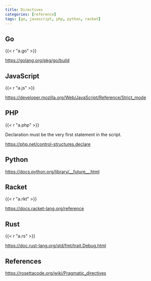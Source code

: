 ```yaml
---
title: Directives
categories: [reference]
tags: [go, javascript, php, python, racket]
---
```


## Go

{{< r "a.go" >}}

<https://golang.org/pkg/go/build>

## JavaScript

{{< r "a.js" >}}

<https://developer.mozilla.org/Web/JavaScript/Reference/Strict_mode>

## PHP

{{< r "a.php" >}}

Declaration must be the very first statement in the script.

<https://php.net/control-structures.declare>

## Python

<https://docs.python.org/library/__future__.html>

## Racket

{{< r "a.rkt" >}}

<https://docs.racket-lang.org/reference>

## Rust

{{< r "a.rs" >}}

<https://doc.rust-lang.org/std/fmt/trait.Debug.html>

## References

<https://rosettacode.org/wiki/Pragmatic_directives>

